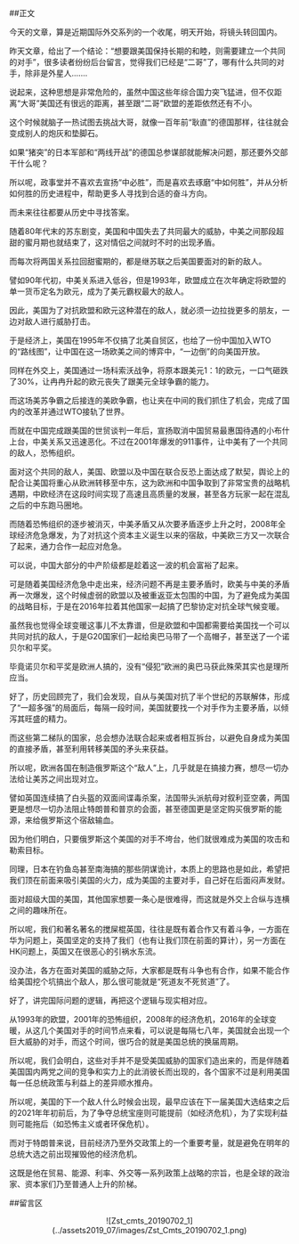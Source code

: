 ##正文

今天的文章，算是近期国际外交系列的一个收尾，明天开始，将镜头转回国内。

昨天文章，给出了一个结论：“想要跟美国保持长期的和睦，则需要建立一个共同的对手”，很多读者纷纷后台留言，觉得我们已经是“二哥”了，哪有什么共同的对手，除非是外星人.......

说起来，这种思想是非常危险的，虽然中国这些年综合国力突飞猛进，但不仅距离“大哥”美国还有很远的距离，甚至跟“二哥”欧盟的差距依然还有不小。

这个时候就脑子一热试图去挑战大哥，就像一百年前“耿直”的德国那样，往往就会变成别人的炮灰和垫脚石。

如果“猪突”的日本军部和“两线开战”的德国总参谋部就能解决问题，那还要外交部干什么呢？

所以呢，政事堂并不喜欢去宣扬“中必胜”，而是喜欢去琢磨“中如何胜”，并从分析如何胜的历史进程中，帮助更多人寻找到合适的奋斗方向。

而未来往往都要从历史中寻找答案。

随着80年代末的苏东剧变，美国和中国失去了共同最大的威胁，中美之间那段超甜的蜜月期也就结束了，这对情侣之间就时不时的出现矛盾。

而每次将两国关系拉回甜蜜期的，都是继苏联之后美国要面对的新的敌人。

譬如90年代初，中美关系进入低谷，但是1993年，欧盟成立在次年确定将欧盟的单一货币定名为欧元，成为了美元霸权最大的敌人。

因此，美国为了对抗欧盟和欧元这种潜在的敌人，就必须一边拉拢更多的朋友，一边对敌人进行威胁打击。

于是经济上，美国在1995年不仅搞了北美自贸区，也给了一份中国加入WTO的“路线图”，让中国在这一场欧美之间的博弈中，“一边倒”的向美国开放。

同样在外交上，美国通过一场科索沃战争，将原本跟美元1：1的欧元，一口气砸跌了30%，让冉冉升起的欧元丧失了跟美元全球争霸的能力。

而这场美苏争霸之后接连的美欧争霸，也让夹在中间的我们抓住了机会，完成了国内的改革并通过WTO接轨了世界。


而就在中国完成跟美国的世贸谈判一年后，宣扬取消中国贸易最惠国待遇的小布什上台，中美关系又迅速恶化。不过在2001年爆发的911事件，让中美有了一个共同的敌人，恐怖组织。

面对这个共同的敌人，美国、欧盟以及中国在联合反恐上面达成了默契，舆论上的配合让美国将重心从欧洲转移至中东，这为欧洲和中国争取到了非常宝贵的战略机遇期，中欧经济在这段时间实现了高速且高质量的发展，甚至各方玩家一起在混乱之后的中东跑马圈地。


而随着恐怖组织的逐步被消灭，中美矛盾又从次要矛盾逐步上升之时，2008年全球经济危急爆发，为了对抗这个资本主义诞生以来的宿敌，中美欧三方又一次联合了起来，通力合作一起应对危急。

可以说，中国大部分的中产阶级都是趁着这一波的机会富裕了起来。

可是随着美国经济危急中走出来，经济问题不再是主要矛盾时，欧美与中美的矛盾再一次爆发，这个时候虚弱的欧盟以及被重返亚太包围的中国，为了避免成为美国的战略目标，于是在2016年拉着其他国家一起搞了巴黎协定对抗全球气候变暖。


虽然我也觉得全球变暖这事儿不太靠谱，但是欧盟和中国都需要给美国找一个可以共同对抗的敌人，于是G20国家们一起给奥巴马带了一个高帽子，甚至送了一个诺贝尔和平奖。

毕竟诺贝尔和平奖是欧洲人搞的，没有“侵犯”欧洲的奥巴马获此殊荣其实也是理所应当。


好了，历史回顾完了，我们会发现，自从与美国对抗了半个世纪的苏联解体，形成了“一超多强”的局面后，每隔一段时间，美国就要找一个对手作为主要矛盾，以倾泻其旺盛的精力。

而这些第二梯队的国家，总会想办法联合起来或者相互拆台，以避免自身成为美国的直接矛盾，甚至利用转移美国的矛头来获益。

所以呢，欧洲各国在制造俄罗斯这个“敌人”上，几乎就是在搞接力赛，想尽一切办法给让美苏之间出现对立。

譬如英国连续搞了白头盔的双面间谍毒杀案，法国带头派航母对叙利亚空袭，两国更是想尽一切办法阻止特朗普和普京的会面，甚至德国更是坚定购买俄罗斯的能源，来给俄罗斯这个宿敌输血。

因为他们明白，只要俄罗斯这个美国的对手不垮台，他们就很难成为美国的攻击和勒索目标。

同理，日本在钓鱼岛甚至南海搞的那些阴谋诡计，本质上的思路也是如此，希望把我们顶在前面来吸引美国的火力，成为美国的主要对手，自己好在后面闷声发财。

面对超级大国的美国，其他国家想要一条心是很难得，而这就是外交上合纵与连横之间的趣味所在。

所以呢，我们和著名著名的搅屎棍英国，往往是既有着合作又有着斗争，一方面在华为问题上，英国坚定的支持了我们（也有让我们顶在前面的算计），另一方面在HK问题上，英国又在很恶心的引祸水东流。

没办法，各方在面对美国的威胁之际，大家都是既有斗争也有合作，如果不能合作给美国挖个坑搞出个敌人，那么很可能就是“死道友不死贫道”了。


好了，讲完国际问题的逻辑，再把这个逻辑与现实相对应。

从1993年的欧盟，2001年的恐怖组织，2008年的经济危机，2016年的全球变暖，从这几个美国对手的时间节点来看，可以说是每隔七八年，美国就会出现一个巨大威胁的对手，而这个时间，很巧合的就是美国总统的换届周期。

所以呢，我们会明白，这些对手并不是受美国威胁的国家们造出来的，而是伴随着美国国内两党之间的竞争和实力上的此消彼长而出现的，各个国家不过是利用美国每一任总统政策与利益上的差异顺水推舟。

所以呢，美国的下一个敌人什么时候会出现，最早应该在下一届美国大选结束之后的2021年年初前后，为了争夺总统宝座则可能提前（如经济危机），为了实现利益则可能拖后（如恐怖主义或者环保危机）。

而对于特朗普来说，目前经济乃至外交政策上的一个重要考量，就是避免在明年的总统大选之前出现摧毁他的经济危机。

这既是他在贸易、能源、利率、外交等一系列政策上战略的宗旨，也是全球的政治家、资本家们乃至普通人上升的阶梯。

##留言区
 <div align="center">![Zst_cmts_20190702_1](../assets2019_07/images/Zst_Cmts_20190702_1.png)</div>